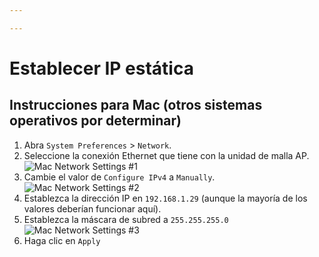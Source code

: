 ```yaml
---

---
```

# Establecer IP estática

## Instrucciones para Mac (otros sistemas operativos por determinar)

1. Abra `System Preferences` > `Network`.
2. Seleccione la conexión Ethernet que tiene con la unidad de malla AP. ![Mac Network Settings #1](../../assets/images/static-ip/Network_1.png)
3. Cambie el valor de `Configure IPv4` a `Manually`.
   ![Mac Network Settings #2](../../assets/images/static-ip/Network_2.png)
4. Establezca la dirección IP en `192.168.1.29` (aunque la mayoría de los valores deberían funcionar aquí).
5. Establezca la máscara de subred a `255.255.255.0`
   ![Mac Network Settings #3](../../assets/images/static-ip/Network_3.png)
6. Haga clic en `Apply`